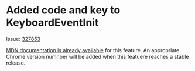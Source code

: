 # Added code and key to KeyboardEventInit

Issue: [327853](https://code.google.com/p/chromium/issues/detail?id=327853)

[MDN documentation is already available](https://developer.mozilla.org/en-US/docs/Web/API/KeyboardEvent/KeyboardEvent) for this feature. An appropriate Chrome version numnber will be added when this featuere reaches a stable release.